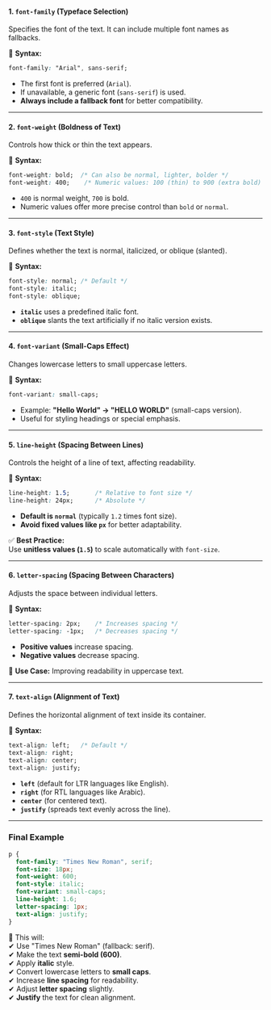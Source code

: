 #### **1. `font-family` (Typeface Selection)**

Specifies the font of the text. It can include multiple font names as fallbacks.

📌 **Syntax:**

```css
font-family: "Arial", sans-serif;
```

- The first font is preferred (`Arial`).
- If unavailable, a generic font (`sans-serif`) is used.
- **Always include a fallback font** for better compatibility.

---

#### **2. `font-weight` (Boldness of Text)**

Controls how thick or thin the text appears.

📌 **Syntax:**

```css
font-weight: bold;  /* Can also be normal, lighter, bolder */
font-weight: 400;    /* Numeric values: 100 (thin) to 900 (extra bold) */
```

- `400` is normal weight, `700` is bold.
- Numeric values offer more precise control than `bold` or `normal`.

---

#### **3. `font-style` (Text Style)**

Defines whether the text is normal, italicized, or oblique (slanted).

📌 **Syntax:**

```css
font-style: normal; /* Default */
font-style: italic;
font-style: oblique;
```

- **`italic`** uses a predefined italic font.
- **`oblique`** slants the text artificially if no italic version exists.

---

#### **4. `font-variant` (Small-Caps Effect)**

Changes lowercase letters to small uppercase letters.

📌 **Syntax:**

```css
font-variant: small-caps;
```

- Example: **"Hello World" → "HELLO WORLD"** (small-caps version).
- Useful for styling headings or special emphasis.

---

#### **5. `line-height` (Spacing Between Lines)**

Controls the height of a line of text, affecting readability.

📌 **Syntax:**

```css
line-height: 1.5;       /* Relative to font size */
line-height: 24px;      /* Absolute */
```

- **Default is `normal`** (typically `1.2` times font size).
- **Avoid fixed values like `px`** for better adaptability.

✅ **Best Practice:**  
Use **unitless values (`1.5`)** to scale automatically with `font-size`.

---

#### **6. `letter-spacing` (Spacing Between Characters)**

Adjusts the space between individual letters.

📌 **Syntax:**

```css
letter-spacing: 2px;    /* Increases spacing */
letter-spacing: -1px;   /* Decreases spacing */
```

- **Positive values** increase spacing.
- **Negative values** decrease spacing.

📝 **Use Case:** Improving readability in uppercase text.

---

#### **7. `text-align` (Alignment of Text)**

Defines the horizontal alignment of text inside its container.

📌 **Syntax:**

```css
text-align: left;   /* Default */
text-align: right;
text-align: center;
text-align: justify;
```

- **`left`** (default for LTR languages like English).
- **`right`** (for RTL languages like Arabic).
- **`center`** (for centered text).
- **`justify`** (spreads text evenly across the line).

---

### **Final Example**

```css
p {
  font-family: "Times New Roman", serif;
  font-size: 18px;
  font-weight: 600;
  font-style: italic;
  font-variant: small-caps;
  line-height: 1.6;
  letter-spacing: 1px;
  text-align: justify;
}
```

📌 This will:  
✔ Use "Times New Roman" (fallback: serif).  
✔ Make the text **semi-bold (600)**.  
✔ Apply **italic** style.  
✔ Convert lowercase letters to **small caps**.  
✔ Increase **line spacing** for readability.  
✔ Adjust **letter spacing** slightly.  
✔ **Justify** the text for clean alignment.

